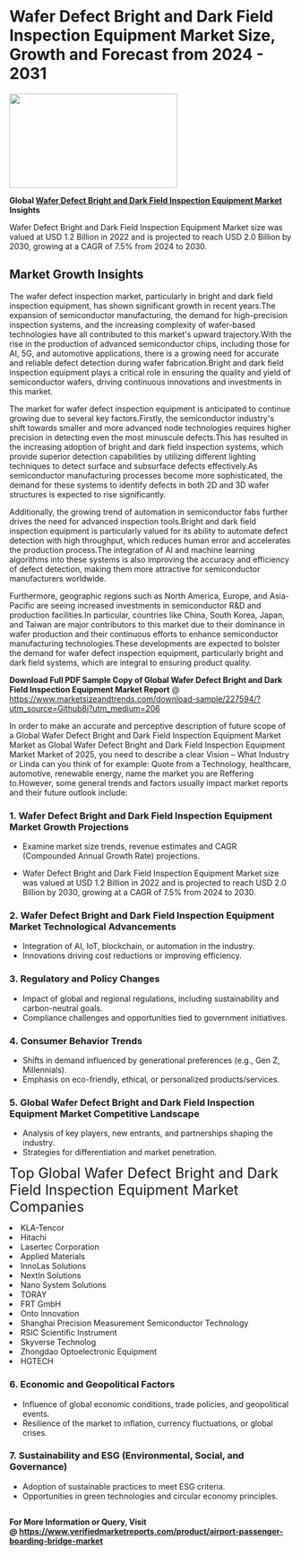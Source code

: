 <H1>Wafer Defect Bright and Dark Field Inspection Equipment Market Size, Growth and Forecast from 2024 - 2031</H1><img class="aligncenter size-medium wp-image-584254" src="https://thirdeyenews.in/wp-content/uploads/2024/09/Global-Market-Research-300x168.jpeg" alt="" width="300" height="168" /><p><strong>Global&nbsp;<a href="https://www.marketsizeandtrends.com/download-sample/227594/?utm_source=Github8j?utm_medium=206">Wafer Defect Bright and Dark Field Inspection Equipment Market</a> Insights</strong></p><p>Wafer Defect Bright and Dark Field Inspection Equipment Market size was valued at USD 1.2 Billion in 2022 and is projected to reach USD 2.0 Billion by 2030, growing at a CAGR of 7.5% from 2024 to 2030.</p><p><h2>Market Growth Insights</h2> <p>The wafer defect inspection market, particularly in bright and dark field inspection equipment, has shown significant growth in recent years.The expansion of semiconductor manufacturing, the demand for high-precision inspection systems, and the increasing complexity of wafer-based technologies have all contributed to this market's upward trajectory.With the rise in the production of advanced semiconductor chips, including those for AI, 5G, and automotive applications, there is a growing need for accurate and reliable defect detection during wafer fabrication.Bright and dark field inspection equipment plays a critical role in ensuring the quality and yield of semiconductor wafers, driving continuous innovations and investments in this market.</p> <p>The market for wafer defect inspection equipment is anticipated to continue growing due to several key factors.Firstly, the semiconductor industry's shift towards smaller and more advanced node technologies requires higher precision in detecting even the most minuscule defects.This has resulted in the increasing adoption of bright and dark field inspection systems, which provide superior detection capabilities by utilizing different lighting techniques to detect surface and subsurface defects effectively.As semiconductor manufacturing processes become more sophisticated, the demand for these systems to identify defects in both 2D and 3D wafer structures is expected to rise significantly.</p> <p>Additionally, the growing trend of automation in semiconductor fabs further drives the need for advanced inspection tools.Bright and dark field inspection equipment is particularly valued for its ability to automate defect detection with high throughput, which reduces human error and accelerates the production process.The integration of AI and machine learning algorithms into these systems is also improving the accuracy and efficiency of defect detection, making them more attractive for semiconductor manufacturers worldwide.</p> <p>Furthermore, geographic regions such as North America, Europe, and Asia-Pacific are seeing increased investments in semiconductor R&D and production facilities.In particular, countries like China, South Korea, Japan, and Taiwan are major contributors to this market due to their dominance in wafer production and their continuous efforts to enhance semiconductor manufacturing technologies.These developments are expected to bolster the demand for wafer defect inspection equipment, particularly bright and dark field systems, which are integral to ensuring product quality.</p> <p><span class=""><strong>Download Full PDF Sample Copy of Global Wafer Defect Bright and Dark Field Inspection Equipment Market Report</strong> @ <a href="https://www.marketsizeandtrends.com/download-sample/227594/?utm_source=Github8j?utm_medium=206" target="_blank">https://www.marketsizeandtrends.com/download-sample/227594/?utm_source=Github8j?utm_medium=206</a></span></p><p>In order to make an accurate and perceptive description of future scope of a Global&nbsp;Wafer Defect Bright and Dark Field Inspection Equipment Market Market as Global&nbsp;Wafer Defect Bright and Dark Field Inspection Equipment Market Market of 2025, you need to describe a clear Vision &ndash; What Industry or Linda can you think of for example: Quote from a Technology, healthcare, automotive, renewable energy, name the market you are Reffering to.However, some general trends and factors usually impact market reports and their future outlook include:</p><h3>1.&nbsp;<strong>Wafer Defect Bright and Dark Field Inspection Equipment Market Growth Projections</strong></h3><ul><li>Examine market size trends, revenue estimates and CAGR (Compounded Annual Growth Rate) projections.</li><li><p>Wafer Defect Bright and Dark Field Inspection Equipment Market size was valued at USD 1.2 Billion in 2022 and is projected to reach USD 2.0 Billion by 2030, growing at a CAGR of 7.5% from 2024 to 2030.</p></li></ul><h3>2.&nbsp;<strong>Wafer Defect Bright and Dark Field Inspection Equipment Market Technological Advancements</strong></h3><ul><li>Integration of AI, IoT, blockchain, or automation in the industry.</li><li>Innovations driving cost reductions or improving efficiency.</li></ul><h3>3.&nbsp;<strong>Regulatory and Policy Changes</strong></h3><ul><li>Impact of global and regional regulations, including sustainability and carbon-neutral goals.</li><li>Compliance challenges and opportunities tied to government initiatives.</li></ul><h3>4.&nbsp;<strong>Consumer Behavior Trends</strong></h3><ul><li>Shifts in demand influenced by generational preferences (e.g., Gen Z, Millennials).</li><li>Emphasis on eco-friendly, ethical, or personalized products/services.</li></ul><h3>5.&nbsp;<strong>Global Wafer Defect Bright and Dark Field Inspection Equipment Market Competitive Landscape</strong></h3><ul><li>Analysis of key players, new entrants, and partnerships shaping the industry.</li><li>Strategies for differentiation and market penetration.</li></ul><p data-pm-slice="1 1 []"><span style="color: inherit; font-family: inherit; font-size: 25px;">Top Global Wafer Defect Bright and Dark Field Inspection Equipment Market Companies</span></p><div class="" data-test-id=""><p><li>KLA-Tencor</li><li> Hitachi</li><li> Lasertec Corporation</li><li> Applied Materials</li><li> InnoLas Solutions</li><li> NextIn Solutions</li><li> Nano System Solutions</li><li> TORAY</li><li> FRT GmbH</li><li> Onto Innovation</li><li> Shanghai Precision Measurement Semiconductor Technology</li><li> RSIC Scientific Instrument</li><li> Skyverse Technolog</li><li> Zhongdao Optoelectronic Equipment</li><li> HGTECH</li></p></div><h3>6.&nbsp;<strong>Economic and Geopolitical Factors</strong></h3><ul><li>Influence of global economic conditions, trade policies, and geopolitical events.</li><li>Resilience of the market to inflation, currency fluctuations, or global crises.</li></ul><h3>7.&nbsp;<strong>Sustainability and ESG (Environmental, Social, and Governance)</strong></h3><ul><li>Adoption of sustainable practices to meet ESG criteria.</li><li>Opportunities in green technologies and circular economy principles.</li></ul><h2><strong style="font-size: 14px;">For More Information or Query, Visit @&nbsp;</strong><a style="background-color: #ffffff; font-size: 14px;" href="https://www.marketsizeandtrends.com/report/wafer-defect-bright-and-dark-field-inspection-equipment-market/" target="_blank">https://www.verifiedmarketreports.com/product/airport-passenger-boarding-bridge-market</a></h2>